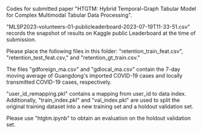 Codes for submitted paper "HTGTM: Hybrid Temporal-Graph Tabular Model for Complex Multimodal Tabular Data Processing".

"MLSP2023-volunteers-01-publicleaderboard-2023-07-19T11-33-51.csv" records the snapshot of results on Kaggle public Leaderboard at the time of submission.

Please place the following files in this folder: "retention_train_feat.csv", "retention_test_feat.csv," and "retention_gt_train.csv."

The files "gdforeign_ma.csv" and "gdlocal_ma.csv" contain the 7-day moving average of Guangdong's imported COVID-19 cases and locally transmitted COVID-19 cases, respectively.

"user_id_remapping.pkl" contains a mapping from user_id to data index. Additionally, "train_index.pkl" and "val_index.pkl" are used to split the original training dataset into a new training set and a holdout validation set.

Please use "htgtm.ipynb" to obtain an evaluation on the holdout validation set.